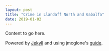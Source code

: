 ```yaml
---
layout: post
title: "Crime in Llandaff North and Gabalfa"
date: 2019-01-02
---
```


Content to go here.

Powered by [Jekyll](http://jekyllrb.com) and using jmcglone's [guide](http://jmcglone.com/guides/github-pages/).
